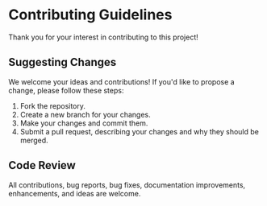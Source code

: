 # Contributing Guidelines

Thank you for your interest in contributing to this project! 

## Suggesting Changes

We welcome your ideas and contributions! If you'd like to propose a change, please follow these steps:

1. Fork the repository.
2. Create a new branch for your changes.
3. Make your changes and commit them.
4. Submit a pull request, describing your changes and why they should be merged.

## Code Review

All contributions, bug reports, bug fixes, documentation improvements, enhancements, and ideas are welcome.
